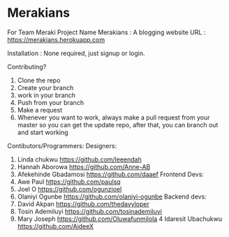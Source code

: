 # Merakians
For Team Meraki
Project Name
Merakians : A blogging website
URL : https://merakians.herokuapp.com

Installation : 
None required, just signup or login.

Contributing?
1. Clone the repo
2. Create your branch
3. work in your branch
4. Push from your branch
5. Make a request
6. Whenever you want to work, always make a pull request from your master so you can get the update repo, after that, 
you can branch out and start working

Contibutors/Programmers:
 Designers:
1. Linda chukwu https://github.com/leeendah 
2. Hannah Aborowa https://github.com/Anne-AB
3. Afekehinde Gbadamosi https://github.com/daaef
Frontend Devs:
1. Awe Paul https://github.com/paulsq
2. Joel O https://github.com/ogunzjoel
3. Olaniyi Ogunbe https://github.com/olaniyi-ogunbe
Backend devs:
1. David Akpan https://github.com/thedavyloper
2. Tosin Ademiluyi https://github.com/tosinademiluyi
3. Mary Joseph https://github.com/Oluwafunmilola
4 Idaresit Ubachukwu https://github.com/AideeX
